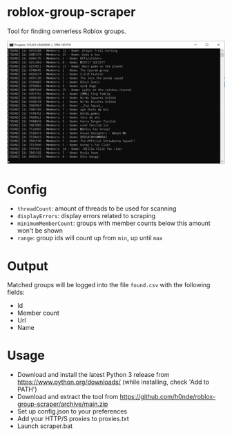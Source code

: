 # roblox-group-scraper
Tool for finding ownerless Roblox groups.

![Screenshot](screenshot.png)


# Config
- `threadCount`: amount of threads to be used for scanning
- `displayErrors`: display errors related to scraping
- `minimumMemberCount`: groups with member counts below this amount won't be shown
- `range`: group ids will count up from `min`, up until `max`

# Output
Matched groups will be logged into the file `found.csv` with the following fields:
- Id
- Member count
- Url
- Name

# Usage
- Download and install the latest Python 3 release from https://www.python.org/downloads/ (while installing, check 'Add to PATH')
- Download and extract the tool from https://github.com/h0nde/roblox-group-scraper/archive/main.zip
- Set up config.json to your preferences
- Add your HTTP/S proxies to proxies.txt
- Launch scraper.bat
